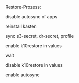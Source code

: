 Restore-Prozess:

disable autosync of apps

reinstall kasten

sync s3-secret, dr-secret, profile

enable k10restore in values

wait

disable k10restore in values

enable autosync